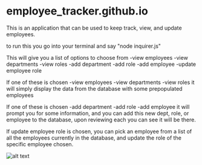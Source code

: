 # employee_tracker.github.io

This is an application that can be used to keep track, view, and update employees.

to run this you go into your terminal and say "node inquirer.js" 

This will give you a list of options to choose from
    -view employees
    -view departments
    -view roles
    -add department
    -add role
    -add employee
    -update employee role

If one of these is chosen
     -view employees
    -view departments
    -view roles
it will simply display the data from the database with some prepopulated employees

If one of these is chosen
    -add department
    -add role
    -add employee
it will prompt you for some information, and you can add this new dept, role, or employee to the database, upon reviewing each you can see it will be there.

If update employee role is chosen, you can pick an employee from a list of all the employees currently in the database, and update the role of the specific employee chosen.

![alt text](https://ezgif.com/video-to-gif/ezgif-3-934a6db6a0de.webm")


